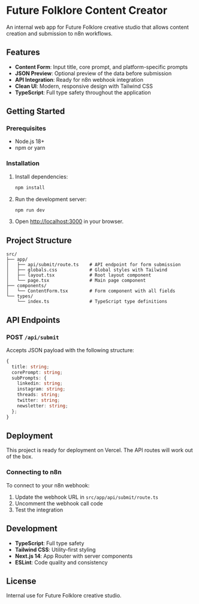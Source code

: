 # Future Folklore Content Creator

An internal web app for Future Folklore creative studio that allows content creation and submission to n8n workflows.

## Features

- **Content Form**: Input title, core prompt, and platform-specific prompts
- **JSON Preview**: Optional preview of the data before submission
- **API Integration**: Ready for n8n webhook integration
- **Clean UI**: Modern, responsive design with Tailwind CSS
- **TypeScript**: Full type safety throughout the application

## Getting Started

### Prerequisites

- Node.js 18+ 
- npm or yarn

### Installation

1. Install dependencies:
   ```bash
   npm install
   ```

2. Run the development server:
   ```bash
   npm run dev
   ```

3. Open [http://localhost:3000](http://localhost:3000) in your browser.

## Project Structure

```
src/
├── app/
│   ├── api/submit/route.ts    # API endpoint for form submission
│   ├── globals.css            # Global styles with Tailwind
│   ├── layout.tsx             # Root layout component
│   └── page.tsx               # Main page component
├── components/
│   └── ContentForm.tsx        # Form component with all fields
└── types/
    └── index.ts               # TypeScript type definitions
```

## API Endpoints

### POST `/api/submit`

Accepts JSON payload with the following structure:

```typescript
{
  title: string;
  corePrompt: string;
  subPrompts: {
    linkedin: string;
    instagram: string;
    threads: string;
    twitter: string;
    newsletter: string;
  };
}
```

## Deployment

This project is ready for deployment on Vercel. The API routes will work out of the box.

### Connecting to n8n

To connect to your n8n webhook:

1. Update the webhook URL in `src/app/api/submit/route.ts`
2. Uncomment the webhook call code
3. Test the integration

## Development

- **TypeScript**: Full type safety
- **Tailwind CSS**: Utility-first styling
- **Next.js 14**: App Router with server components
- **ESLint**: Code quality and consistency

## License

Internal use for Future Folklore creative studio.